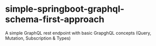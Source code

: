 # simple-springboot-graphql-schema-first-approach
A simple GraphQL rest endpoint with basic GrapghQL concepts (Query, Mutation, Subscription & Types)
